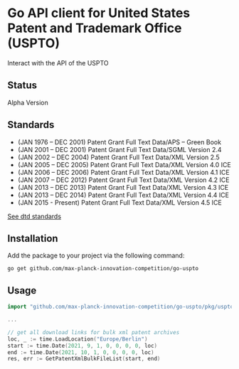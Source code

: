 # Go API client for United States Patent and Trademark Office (USPTO)

Interact with the API of the USPTO

## Status

Alpha Version

## Standards

* (JAN 1976 – DEC 2001) Patent Grant Full Text Data/APS – Green Book
* (JAN 2001 – DEC 2001) Patent Grant Full Text Data/SGML Version 2.4
* (JAN 2002 – DEC 2004) Patent Grant Full Text Data/XML Version 2.5 
* (JAN 2005 – DEC 2005) Patent Grant Full Text Data/XML Version 4.0 ICE
* (JAN 2006 – DEC 2006) Patent Grant Full Text Data/XML Version 4.1 ICE
* (JAN 2007 – DEC 2012) Patent Grant Full Text Data/XML Version 4.2 ICE
* (JAN 2013 – DEC 2013) Patent Grant Full Text Data/XML Version 4.3 ICE
* (JAN 2013 – DEC 2014) Patent Grant Full Text Data/XML Version 4.4 ICE
* (JAN 2015 - Present) Patent Grant Full Text Data/XML Version 4.5 ICE

[See dtd standards](dtds)

## Installation

Add the package to your project via the following command:

```shell
go get github.com/max-planck-innovation-competition/go-uspto
```

## Usage

```go
import "github.com/max-planck-innovation-competition/go-uspto/pkg/uspto" 

...

// get all download links for bulk xml patent archives 
loc, _ := time.LoadLocation("Europe/Berlin")
start := time.Date(2021, 9, 1, 0, 0, 0, 0, loc)
end := time.Date(2021, 10, 1, 0, 0, 0, 0, loc)
res, err := GetPatentXmlBulkFileList(start, end)
```